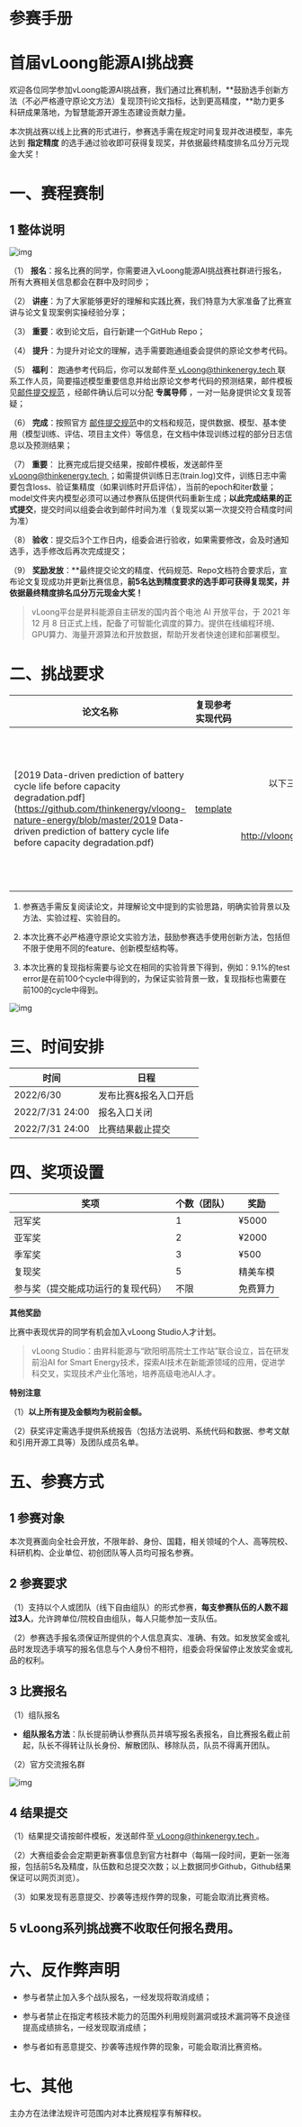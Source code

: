 # 参赛手册

# 首届vLoong能源AI挑战赛

欢迎各位同学参加vLoong能源AI挑战赛，我们通过比赛机制，**鼓励选手创新方法（不必严格遵守原论文方法）复现顶刊论文指标，达到更高精度，**助力更多科研成果落地，为智慧能源开源生态建设贡献力量。

本次挑战赛以线上比赛的形式进行，参赛选手需在规定时间复现并改进模型，率先达到 **指定精度** 的选手通过验收即可获得复现奖，并依据最终精度排名瓜分万元现金大奖！



# 一、赛程赛制

## **1  整体说明**

![img](https://github.com/thinkenergy/vloong-nature-energy/blob/master/static/流程图.jpg)

（1） **报名**：报名比赛的同学，你需要进入vLoong能源AI挑战赛社群进行报名，所有大赛相关信息都会在群中及时同步；

（2） **讲座**：为了大家能够更好的理解和实践比赛，我们特意为大家准备了比赛宣讲与论文复现案例实操经验分享；

（3） **重要**：收到论文后，自行新建一个GitHub Repo；

（4） **提升**：为提升对论文的理解，选手需要跑通组委会提供的原论文参考代码。

（5） **福利**： 跑通参考代码后，你可以发邮件至[ vLoong@thinkenergy.tech ](http://vLoong@thinkenergy.tech)联系工作人员，简要描述模型重要信息并给出原论文参考代码的预测结果，邮件模板见[邮件提交规范](https://github.com/thinkenergy/vloong-nature-energy/blob/master/邮件提交规范.md) ，经邮件确认后可以分配 **专属导师** ，一对一贴身提供论文复现答疑；

（6） **完成**：按照官方 [邮件提交规范](https://github.com/thinkenergy/vloong-nature-energy/blob/master/邮件提交规范.md)中的文档和规范，提供数据、模型、基本使用（模型训练、评估、项目主文件）等信息，在文档中体现训练过程的部分日志信息以及预测结果；

（7） **重要**： 比赛完成后提交结果，按邮件模板，发送邮件至[ vLoong@thinkenergy.tech ](http://vLoong@thinkenergy.tech)；如需提供训练日志(train.log)文件，训练日志中需要包含loss、验证集精度（如果训练时开启评估），当前的epoch和iter数量；model文件夹内模型必须可以通过参赛队伍提供代码重新生成；**以此完成结果的正式提交**，提交时间以组委会收到邮件时间为准（复现奖以第一次提交符合精度时间为准）

（8） **验收**：提交后3个工作日内，组委会进行验收，如果需要修改，会及时通知选手，选手修改后再次完成提交；

（9） **奖励发放**：**最终提交论文的精度、代码规范、Repo文档符合要求后，宣布论文复现成功并更新比赛信息，**前5名达到精度要求的选手即可获得复现奖，并依据最终精度排名瓜分万元现金大奖！**



> vLoong平台是昇科能源自主研发的国内首个电池 AI 开放平台，于 2021 年 12 月 8 日正式上线，配备了可智能化调度的算力。提供在线编程环境、GPU算力、海量开源算法和开放数据，帮助开发者快速创建和部署模型。



# 二、挑战要求

| **论文名称**                                                 | **复现参考实现代码**                                         |                        **复现数据集**                        |                       **复现精度要求**                       |
| ------------------------------------------------------------ | ------------------------------------------------------------ | :----------------------------------------------------------: | :----------------------------------------------------------: |
| [2019 Data-driven prediction of battery cycle life before capacity degradation.pdf](https://github.com/thinkenergy/vloong-nature-energy/blob/master/2019 Data-driven prediction of battery cycle life before capacity degradation.pdf) | [template](https://github.com/thinkenergy/vloong-nature-energy/blob/master/repo_template) | 以下三种数据集使用方式参赛选手可任意选择： <br/> 原作者链接 https://data.matr.io/1 <br/> 腾讯微云链接  <br/> vLoong算力平台链接 http://vloong.thinkenergy.tech/data/datasets/custom/154 | MAPE≤10% （注：第4步“跑通参考代码”无精度要求；评选“复现奖”、“季军奖”、“亚军奖”、“冠军奖”复现精度最低应达到此要求） |

1. 参赛选手需反复阅读论文，并理解论文中提到的实验思路，明确实验背景以及方法、实验过程、实验目的。

1. 本次比赛不必严格遵守原论文实验方法，鼓励参赛选手使用创新方法，包括但不限于使用不同的feature、创新模型结构等。

1. 本次比赛的复现指标需要与论文在相同的实验背景下得到，例如：9.1%的test error是在前100个cycle中得到的，为保证实验背景一致，复现指标也需要在前100的cycle中得到。

![img](https://github.com/thinkenergy/vloong-nature-energy/blob/master/static/image.png)

# **三、时间安排**

| **时间**        | **日程**              |
| --------------- | --------------------- |
| 2022/6/30       | 发布比赛&报名入口开启 |
| 2022/7/31 24:00 | 报名入口关闭          |
| 2022/7/31 24:00 | 比赛结果截止提交      |

# **四、奖项设置**

| **奖项**                           | **个数（团队）** | **奖励** |
| ---------------------------------- | ---------------- | -------- |
| 冠军奖                             | 1                | ¥5000    |
| 亚军奖                             | 2                | ¥2000    |
| 季军奖                             | 3                | ¥500     |
| 复现奖                             | 5                | 精美车模 |
| 参与奖（提交能成功运行的复现代码） | 不限             | 免费算力 |

**其他奖励**

比赛中表现优异的同学有机会加入vLoong Studio人才计划。

> vLoong Studio：由昇科能源与“欧阳明高院士工作站”联合设立，旨在研发前沿AI for Smart Energy技术，探索AI技术在新能源领域的应用，促进学科交叉，实现技术产业化落地，培养高级电池AI人才。



**特别注意**

（1）**以上所有提及金额均为税前金额。**

（2）获奖评定需选手提供系统报告（包括方法说明、系统代码和数据、参考文献和引用开源工具等）及团队成员名单。



# **五、参赛方式**

## 1  参赛对象

本次竞赛面向全社会开放，不限年龄、身份、国籍，相关领域的个人、高等院校、科研机构、企业单位、初创团队等人员均可报名参赛。

## 2  参赛要求

（1）支持以个人或团队（线下自由组队）的形式参赛，**每支参赛队伍的人数不超过3人**，允许跨单位/院校自由组队，每人只能参加一支队伍。

（2）参赛选手报名须保证所提供的个人信息真实、准确、有效。如发放奖金或礼品时发现选手填写的报名信息与个人身份不相符，组委会将保留停止发放奖金或礼品的权利。

## 3  比赛报名

（1）组队报名

- **组队报名方法**：队长提前确认参赛队员并填写报名表报名，自比赛报名截止前起，队长不得转让队长身份、解散团队、移除队员，队员不得离开团队。

（2）官方交流报名群

![img](https://github.com/thinkenergy/vloong-nature-energy/blob/master/static/加入群聊二维码.png)



## 4  结果提交

（1）结果提交请按邮件模板，发送邮件至[ vLoong@thinkenergy.tech ](http://vLoong@thinkenergy.tech)。

（2）大赛组委会会定期更新赛事信息到官方社群中（每隔一段时间，更新一张海报，包括前5名及精度，队伍数和总提交次数；以上数据同步Github，Github结果保证可以网页浏览）。

（3）如果发现有恶意提交、抄袭等违规作弊的现象，可能会取消比赛资格。

## 5  vLoong系列挑战赛不收取任何报名费用。



# 六、反作弊声明

- 参与者禁止加入多个战队报名，一经发现将取消成绩；

- 参与者禁止在指定考核技术能力的范围外利用规则漏洞或技术漏洞等不良途径提高成绩排名，一经发现取消成绩；

- 参与者如有恶意提交、抄袭等违规作弊的现象，可能会取消比赛资格。

# 七、其他

主办方在法律法规许可范围内对本比赛规程享有解释权。
